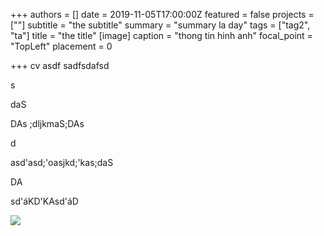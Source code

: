 +++
authors = []
date = 2019-11-05T17:00:00Z
featured = false
projects = [""]
subtitle = "the subtitle"
summary = "summary la day"
tags = ["tag2", "ta"]
title = "the title"
[image]
caption = "thong tin hinh anh"
focal_point = "TopLeft"
placement = 0

+++
cv asdf sadfsdafsd

s

daS 

DAs ;dljkmaS;DAs

d

asd'asd;'oasjkd;'kas;daS

DA

sd'áKD'KAsd'áD

![](/img/DSC_4368_cut.jpg)